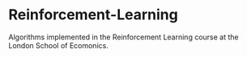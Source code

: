 # Reinforcement-Learning
Algorithms implemented in the Reinforcement Learning course at the London School of Ecomonics.
